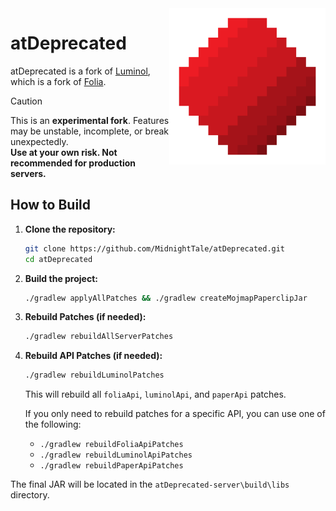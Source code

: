 <img src="./public/image/atDeprecated_logo.png" alt="Logo" align="right" width="250">

# atDeprecated

atDeprecated is a fork of [Luminol](https://github.com/LuminolMC/Luminol), which is a fork of [Folia](https://github.com/PaperMC/Folia).
> [!CAUTION]
> This is an **experimental fork**. Features may be unstable, incomplete, or break unexpectedly.  
> **Use at your own risk. Not recommended for production servers.**

## How to Build

1.  **Clone the repository:**
    ```bash
    git clone https://github.com/MidnightTale/atDeprecated.git
    cd atDeprecated
    ```

2.  **Build the project:**
    ```bash
    ./gradlew applyAllPatches && ./gradlew createMojmapPaperclipJar
    ```

3.  **Rebuild Patches (if needed):**
    ```bash
    ./gradlew rebuildAllServerPatches
    ```

4.  **Rebuild API Patches (if needed):**
    ```bash
    ./gradlew rebuildLuminolPatches
    ```
    This will rebuild all `foliaApi`, `luminolApi`, and `paperApi` patches.

    If you only need to rebuild patches for a specific API, you can use one of the following:
    * `./gradlew rebuildFoliaApiPatches`
    * `./gradlew rebuildLuminolApiPatches`
    * `./gradlew rebuildPaperApiPatches`

The final JAR will be located in the `atDeprecated-server\build\libs` directory.
